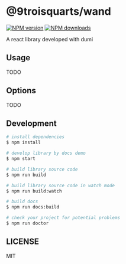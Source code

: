 # @9troisquarts/wand

[![NPM version](https://img.shields.io/npm/v/@9troisquarts/wand.svg?style=flat)](https://npmjs.org/package/@9troisquarts/wand)
[![NPM downloads](http://img.shields.io/npm/dm/@9troisquarts/wand.svg?style=flat)](https://npmjs.org/package/@9troisquarts/wand)

A react library developed with dumi

## Usage

TODO

## Options

TODO

## Development

```bash
# install dependencies
$ npm install

# develop library by docs demo
$ npm start

# build library source code
$ npm run build

# build library source code in watch mode
$ npm run build:watch

# build docs
$ npm run docs:build

# check your project for potential problems
$ npm run doctor
```

## LICENSE

MIT
